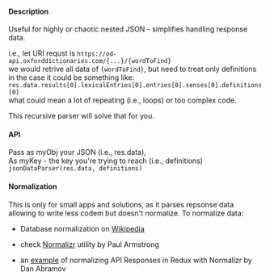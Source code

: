 #### Description

Useful for highly or chaotic nested JSON - simplifies handling response data.

i.e., let URI requst is `https://od-api.oxforddictionaries.com/{...}/{wordToFind}`  
we would retrive all data of ```{wordToFind}```, but need to treat only definitions  
in the case it could be something like:  
```res.data.results[0].lexicalEntries[0].entries[0].senses[0].definitions[0]```  
what could mean a lot of repeating (i.e., loops) or too complex code.    
  
This recursive parser will solve that for you.

#### API
  
Pass as myObj your JSON (i.e., res.data),  
As myKey - the key you're trying to reach (i.e., definitions)  
```jsonDataParser(res.data, definitions)```
 
#### Normalization

This is only for small apps and solutions, as it parses repsonse data allowing to write less codem but doesn't normalize.
To normalize data:
  
- Database normalization on [Wikipedia]
- check [Normalizr] utility by Paul Armstrong  
- an [example] of normalizing API Responses in Redux with Normalizr by Dan Abramov  

   [Wikipedia]: <https://en.wikipedia.org/wiki/Database_normalization>
   [Normalizr]: <https://github.com/paularmstrong/normalizr>
   [example]: <https://egghead.io/lessons/javascript-redux-normalizing-api-responses-with-normalizr>
